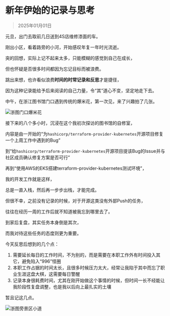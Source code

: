 # 新年伊始的记录与思考

> 2025年01月01日

元旦，出门去取前几日送到4S店维修漆面的车。

刚出小区，看着路旁的小河，开始感叹年复一年时光流逝。

突的回想，实际上记不起来太多，只能模糊的感觉到自己在成长，

但也怀疑是否很多时间都因为忘记目标而被浪费。

跳出来想，也许看似浪费**时间的时常记录和反思**才是捷径，

因为这种记录能给予后来阅读的自己力量，令“其”道心不变，坚定地走下去。

中午，在浙江图书馆门口遇到传统的爆米花，第一次见，来了兴趣拍了几张。

![浙图门口爆米花](https://res.cloudinary.com/dbsadrsxp/image/upload/v1735748510/2025-01-01-浙图门口爆米花_j3rlth.jpg)

接下来的八个多小时，沉浸在这个我初次探访的图书馆的自修室，

内容是由一开始的“为`hashicorp/terraform-provider-kubernetes`开源项目修复一个上周工作中遇到的Bug”

到“给`hashicorp/terraform-provider-kubernetes`开源项目提该Bug的Issue并与社区成员确认修复方案是否可行”

再到“使用AWS的EKS搭建terraform-provider-kubernetes测试环境”，

我的开发工作就是这样，

总是一直入栈，然后再一步步出栈，才能完成。

但很不幸，之前没有记录的时候，对于开源这类没有外部Push的任务，

往往在经历一周的工作后就不知道被我忘到哪里去了。

到家后复盘，其实任务本身倒是其次，

而我对待这些任务的态度则更为重要。

今天反思后想到的几个点：

1. 需要延长每日的工作时间，不为别的，而是需要在本职工作外有时间投入其它，避免陷入“996”怪圈
2. 本职工作占据的时间太长，且很多时候压力太大，经常让我陷于其中而忘了职业生涯这盘大棋，这需要每日警醒
3. 记录本身很耗费时间，尤其在刚开始做这个事情的时候，但时间一长不经能让我阶段性复盘调整，也是我以后向上最扎实的土壤

暂且记这几点。

![浙图旁景区小道](https://res.cloudinary.com/dbsadrsxp/image/upload/v1735748789/2025-01-01-浙图旁景区小道_p6xn9v.jpg)